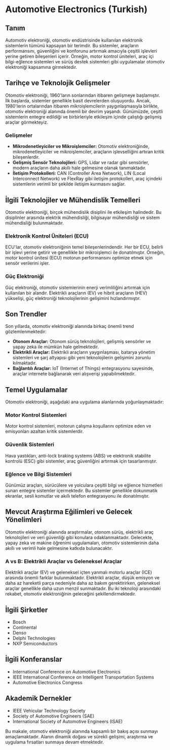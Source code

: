 # Automotive Electronics (Turkish)

## Tanım

Automotiv elektroniği, otomotiv endüstrisinde kullanılan elektronik sistemlerin tümünü kapsayan bir terimdir. Bu sistemler, araçların performansını, güvenliğini ve konforunu artırmak amacıyla çeşitli işlevleri yerine getiren bileşenleri içerir. Örneğin, motor kontrol üniteleri, araç içi bilgi-eğlence sistemleri ve sürüş destek sistemleri gibi uygulamalar otomotiv elektroniği kapsamına girmektedir.

## Tarihçe ve Teknolojik Gelişmeler

Otomotiv elektroniği, 1960'ların sonlarından itibaren gelişmeye başlamıştır. İlk başlarda, sistemler genellikle basit devrelerden oluşuyordu. Ancak, 1980'lerin ortalarından itibaren mikroişlemcilerin yaygınlaşmasıyla birlikte, otomotiv elektroniği alanında önemli bir devrim yaşandı. Günümüzde, çeşitli sistemlerin entegre edildiği ve birbirleriyle etkileşim içinde çalıştığı gelişmiş araçlar görmekteyiz. 

### Gelişmeler

- **Mikrodenetleyiciler ve Mikroişlemciler:** Otomotiv elektroniğinde, mikrodenetleyiciler ve mikroişlemciler, araçların işlevselliğini artıran kritik bileşenlerdir.
- **Gelişmiş Sensör Teknolojileri:** GPS, Lidar ve radar gibi sensörler, modern araçların daha akıllı hale gelmesine olanak tanımaktadır.
- **İletişim Protokolleri:** CAN (Controller Area Network), LIN (Local Interconnect Network) ve FlexRay gibi iletişim protokolleri, araç içindeki sistemlerin verimli bir şekilde iletişim kurmasını sağlar.

## İlgili Teknolojiler ve Mühendislik Temelleri

Otomotiv elektroniği, birçok mühendislik disiplini ile etkileşim halindedir. Bu disiplinler arasında elektrik mühendisliği, bilgisayar mühendisliği ve sistem mühendisliği bulunmaktadır. 

### Elektronik Kontrol Üniteleri (ECU)

ECU'lar, otomotiv elektroniğinin temel bileşenlerindendir. Her bir ECU, belirli bir işlevi yerine getirir ve genellikle bir mikroişlemci ile donatılmıştır. Örneğin, motor kontrol ünitesi (ECU) motorun performansını optimize etmek için sensör verilerini işler.

### Güç Elektroniği

Güç elektroniği, otomotiv sistemlerinin enerji verimliliğini artırmak için kullanılan bir alandır. Elektrikli araçların (EV) ve hibrit araçların (HEV) yükselişi, güç elektroniği teknolojilerinin gelişimini hızlandırmıştır. 

## Son Trendler

Son yıllarda, otomotiv elektroniği alanında birkaç önemli trend gözlemlenmektedir:

- **Otonom Araçlar:** Otonom sürüş teknolojileri, gelişmiş sensörler ve yapay zeka ile mümkün hale gelmektedir.
- **Elektrikli Araçlar:** Elektrikli araçların yaygınlaşması, batarya yönetim sistemleri ve şarj altyapısı gibi yeni teknolojilerin gelişimini zorunlu kılmaktadır.
- **Bağlantılı Araçlar:** IoT (Internet of Things) entegrasyonu sayesinde, araçlar internete bağlanarak veri alışverişi yapabilmektedir.

## Temel Uygulamalar

Otomotiv elektroniği, aşağıdaki ana uygulama alanlarında yoğunlaşmaktadır:

### Motor Kontrol Sistemleri

Motor kontrol sistemleri, motorun çalışma koşullarını optimize eden ve emisyonları azaltan kritik sistemlerdir. 

### Güvenlik Sistemleri

Hava yastıkları, anti-lock braking systems (ABS) ve elektronik stabilite kontrolü (ESC) gibi sistemler, araç güvenliğini artırmak için tasarlanmıştır.

### Eğlence ve Bilgi Sistemleri

Günümüz araçları, sürücülere ve yolculara çeşitli bilgi ve eğlence hizmetleri sunan entegre sistemler içermektedir. Bu sistemler genellikle dokunmatik ekranlar, sesli komutlar ve akıllı telefon entegrasyonu ile donatılmıştır.

## Mevcut Araştırma Eğilimleri ve Gelecek Yönelimleri

Otomotiv elektroniği alanında araştırmalar, otonom sürüş, elektrikli araç teknolojileri ve veri güvenliği gibi konulara odaklanmaktadır. Gelecekte, yapay zeka ve makine öğrenimi uygulamaları, otomotiv sistemlerinin daha akıllı ve verimli hale gelmesine katkıda bulunacaktır.

### A vs B: Elektrikli Araçlar vs Geleneksel Araçlar

Elektrikli araçlar (EV) ve geleneksel içten yanmalı motorlu araçlar (ICE) arasında önemli farklar bulunmaktadır. Elektrikli araçlar, düşük emisyon ve daha az hareketli parça nedeniyle daha az bakım gerektirirken, geleneksel araçlar genellikle daha uzun menzil sunmaktadır. Bu iki teknoloji arasındaki rekabet, otomotiv elektroniğinin geleceğini şekillendirmektedir.

## İlgili Şirketler

- Bosch
- Continental
- Denso
- Delphi Technologies
- NXP Semiconductors

## İlgili Konferanslar

- International Conference on Automotive Electronics
- IEEE International Conference on Intelligent Transportation Systems
- Automotive Electronics Congress

## Akademik Dernekler

- IEEE Vehicular Technology Society
- Society of Automotive Engineers (SAE)
- International Society of Automotive Engineers (ISAE) 

Bu makale, otomotiv elektroniği alanında kapsamlı bir bakış açısı sunmayı amaçlamaktadır. Alanın dinamik doğası ve sürekli gelişimi, araştırma ve uygulama fırsatları sunmaya devam etmektedir.
